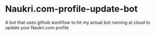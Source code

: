 # Naukri.com-profile-update-bot
A bot that uses github workflow to hit my actual bot running at cloud to update your Naukri.com profile
